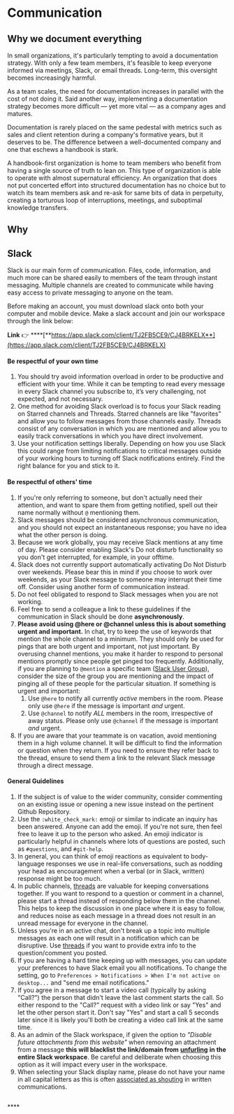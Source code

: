 # Communication

## Why we document everything

In small organizations, it's particularly tempting to avoid a documentation strategy. With only a few team members, it's feasible to keep everyone informed via meetings, Slack, or email threads. Long-term, this oversight becomes increasingly harmful. 

As a team scales, the need for documentation increases in parallel with the cost of not doing it. Said another way, implementing a documentation strategy becomes more difficult — yet more vital — as a company ages and matures. 

Documentation is rarely placed on the same pedestal with metrics such as sales and client retention during a company's formative years, but it deserves to be. The difference between a well-documented company and one that eschews a handbook is stark. 

A handbook-first organization is home to team members who benefit from having a single source of truth to lean on. This type of organization is able to operate with almost supernatural efficiency. An organization that does not put concerted effort into structured documentation has no choice but to watch its team members ask and re-ask for same bits of data in perpetuity, creating a torturous loop of interruptions, meetings, and suboptimal knowledge transfers.

## Why

## Slack

Slack is our main form of communication. Files, code, information, and much more can be shared easily to members of the team through instant messaging. Multiple channels are created to communicate while having easy access to private messaging to anyone on the team.

Before making an account, you must download slack onto both your computer and mobile device. Make a slack account and join our workspace through the link below:

**Link** 👉 ****[**https://app.slack.com/client/TJ2FB5CE9/CJ4BRKELX**](https://app.slack.com/client/TJ2FB5CE9/CJ4BRKELX)

#### Be respectful of your own time <a id="be-respectful-of-your-own-time"></a>

1. You should try avoid information overload in order to be productive and efficient with your time. While it can be tempting to read every message in every Slack channel you subscribe to, it’s very challenging, not expected, and not necessary.
2. One method for avoiding Slack overload is to focus your Slack reading on Starred channels and Threads. Starred channels are like "favorites" and allow you to follow messages from those channels easily. Threads consist of any conversation in which you are mentioned and allow you to easily track conversations in which you have direct involvement.
3. Use your notification settings liberally. Depending on how you use Slack this could range from limiting notifications to critical messages outside of your working hours to turning off Slack notifications entirely. Find the right balance for you and stick to it.

#### Be respectful of others' time <a id="be-respectful-of-others-time"></a>

1. If you're only referring to someone, but don't actually need their attention, and want to spare them from getting notified, spell out their name normally without `@` mentioning them.
2. Slack messages should be considered asynchronous communication, and you should not expect an instantaneous response; you have no idea what the other person is doing.
3. Because we work globally, you may receive Slack mentions at any time of day. Please consider enabling Slack's Do not disturb functionality so you don't get interrupted, for example, in your offtime.
4. Slack does not currently support automatically activating Do Not Disturb over weekends. Please bear this in mind if you choose to work over weekends, as your Slack message to someone may interrupt their time off. Consider using another form of communication instead.
5. Do not feel obligated to respond to Slack messages when you are not working.
6. Feel free to send a colleague a link to these guidelines if the communication in Slack should be done **asynchronously**.
7. **Please avoid using @here or @channel unless this is about something urgent and important.** In chat, try to keep the use of keywords that mention the whole channel to a minimum. They should only be used for pings that are both urgent and important, not just important. By overusing channel mentions, you make it harder to respond to personal mentions promptly since people get pinged too frequently. Additionally, if you are planning to `@mention` a specific team \([Slack User Group](https://get.slack.help/hc/en-us/articles/212906697-Create-a-user-group#browse-user-groups-and-view-members)\), consider the size of the group you are mentioning  and the impact of pinging all of these people for the particular situation. If something is urgent and important:
   1. Use `@here` to notify all currently _active_ members in the room. Please only use `@here` if the message is important _and_ urgent.
   2. Use `@channel` to notify _ALL_ members in the room, irrespective of away status. Please only use `@channel` if the message is important _and_ urgent.
8. If you are aware that your teammate is on vacation, avoid mentioning them in a high volume channel. It will be difficult to find the information or question when they return. If you need to ensure they refer back to the thread, ensure to send them a link to the relevant Slack message through a direct message.

#### General Guidelines <a id="general-guidelines"></a>

1. If the subject is of value to the wider community, consider commenting on an existing issue or opening a new issue instead on the pertinent Github Repository.
2. Use the `:white_check_mark:` emoji or similar to indicate an inquiry has been answered. Anyone can add the emoji. If you're not sure, then feel free to leave it up to the person who asked. An emoji indicator is particularly helpful in channels where lots of questions are posted, such as `#questions`, and `#git-help`.
3. In general, you can think of emoji reactions as equivalent to body-language responses we use in real-life conversations, such as nodding your head as encouragement when a verbal \(or in Slack, written\) response might be too much.
4. In public channels, [threads](https://get.slack.help/hc/en-us/articles/115000769927-Message-threads) are valuable for keeping conversations together. If you want to respond to a question or comment in a channel, please start a thread instead of responding below them in the channel. This helps to keep the discussion in one place where it is easy to follow, and reduces noise as each message in a thread does not result in an unread message for everyone in the channel.
5. Unless you're in an active chat, don't break up a topic into multiple messages as each one will result in a notification which can be disruptive. Use [threads](https://get.slack.help/hc/en-us/articles/115000769927-Message-threads) if you want to provide extra info to the question/comment you posted.
6. If you are having a hard time keeping up with messages, you can update your preferences to have Slack email you all notifications. To change the setting, go to `Preferences > Notifications > When I'm not active on desktop...` and "send me email notifications."
7. If you agree in a message to start a video call \(typically by asking "Call?"\) the person that didn't leave the last comment starts the call. So either respond to the "Call?" request with a video link or say "Yes" and let the other person start it. Don't say "Yes" and start a call 5 seconds later since it is likely you'll both be creating a video call link at the same time.
8. As an admin of the Slack workspace, if given the option to _"Disable future attachments from this website"_ when removing an attachment from a message **this will blacklist the link/domain from** [**unfurling**](https://about.gitlab.com/handbook/tools-and-tips/#unfurling-links-in-messages) **in the entire Slack workspace**. Be careful and deliberate when choosing this option as it will impact every user in the workspace.
9. When selecting your Slack display name, please do not have your name in all capital letters as this is often [associated as shouting](https://en.wikipedia.org/wiki/All_caps#Association_with_shouting) in written communications.

## 

\*\*\*\*



